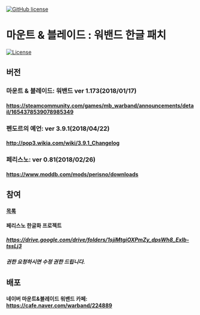 [![GitHub license](https://img.shields.io/github/license/icedac/potio.svg?style=flat-square)](./LICENSE)


# 마운트 & 블레이드 : 워밴드 한글 패치

[![License](https://img.shields.io/github/license/nanodbc/nanodbc.svg?style=flat-square)](https://github.com/icedac/mountandblade_ko/blob/master/LICENSE)

## 버전

### 마운트 & 블레이드: 워밴드 ver 1.173(2018/01/17)
#### https://steamcommunity.com/games/mb_warband/announcements/detail/1654378539078985349

### 펜도르의 예언: ver 3.9.1(2018/04/22)
#### http://pop3.wikia.com/wiki/3.9.1_Changelog

### 페리스노: ver 0.81(2018/02/26)
#### https://www.moddb.com/mods/perisno/downloads
 
 
## 참여
#### [목록](./license.txt)
#### 페리스노 한글화 프로젝트
##### https://drive.google.com/drive/folders/1sjiMtgiOXPmZy_dpsWh8_ExIb-tssLj3
##### 권한 요청하시면 수정 권한 드립니다.
 
 
## 배포 
#### 네이버 마운트&블레이드 워밴드 카페: https://cafe.naver.com/warband/224889



